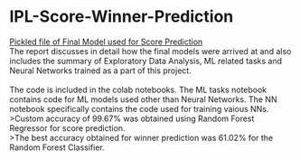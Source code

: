 # IPL-Score-Winner-Prediction

[Pickled file of Final Model used for Score Prediction](https://drive.google.com/file/d/1m-lNx9Z8pPwzBhK-8_4k2wapkfom1LEQ/view?usp=sharing)
<br/>
The report discusses in detail how the final models were arrived at and also includes the summary of Exploratory Data Analysis, ML related tasks and Neural Networks trained as a part of this project. 
<br/>
<br/> The code is included in the colab notebooks. The ML tasks notebook contains code for ML models used other than Neural Networks. The NN notebook specifically contains the code used for training vaious NNs. 
<br/> >Custom accuracy of 99.67% was obtained using Random Forest Regressor for score prediction.<br/> >The best accuracy obtained for winner prediction was 61.02% for the Random Forest Classifier. 
